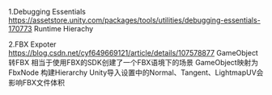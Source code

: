1.Debugging Essentials
https://assetstore.unity.com/packages/tools/utilities/debugging-essentials-170773
Runtime Hierachy

2.FBX Expoter
https://blog.csdn.net/cyf649669121/article/details/107578877
GameObject转FBX
相当于使用FBX的SDK创建了一个FBX语境下的场景
    GameObject映射为FbxNode 构建Hierarchy
    Unity导入设置中的Normal、Tangent、LightmapUV会影响FBX文件体积